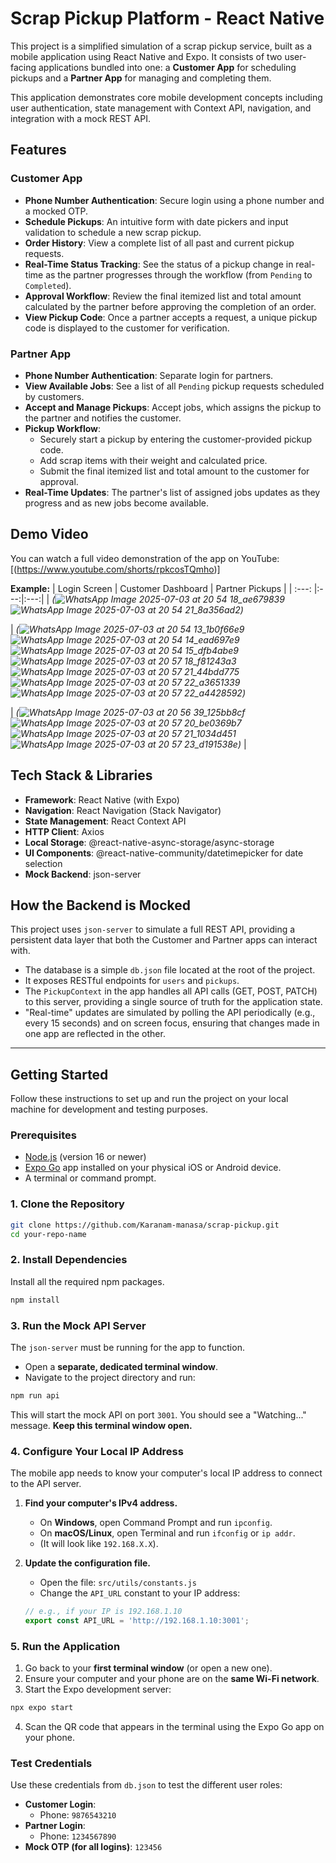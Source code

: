 
# Scrap Pickup Platform - React Native

This project is a simplified simulation of a scrap pickup service, built as a mobile application using React Native and Expo. It consists of two user-facing applications bundled into one: a **Customer App** for scheduling pickups and a **Partner App** for managing and completing them.

This application demonstrates core mobile development concepts including user authentication, state management with Context API, navigation, and integration with a mock REST API.

## Features

### Customer App
- **Phone Number Authentication**: Secure login using a phone number and a mocked OTP.
- **Schedule Pickups**: An intuitive form with date pickers and input validation to schedule a new scrap pickup.
- **Order History**: View a complete list of all past and current pickup requests.
- **Real-Time Status Tracking**: See the status of a pickup change in real-time as the partner progresses through the workflow (from `Pending` to `Completed`).
- **Approval Workflow**: Review the final itemized list and total amount calculated by the partner before approving the completion of an order.
- **View Pickup Code**: Once a partner accepts a request, a unique pickup code is displayed to the customer for verification.

### Partner App
- **Phone Number Authentication**: Separate login for partners.
- **View Available Jobs**: See a list of all `Pending` pickup requests scheduled by customers.
- **Accept and Manage Pickups**: Accept jobs, which assigns the pickup to the partner and notifies the customer.
- **Pickup Workflow**:
  - Securely start a pickup by entering the customer-provided pickup code.
  - Add scrap items with their weight and calculated price.
  - Submit the final itemized list and total amount to the customer for approval.
- **Real-Time Updates**: The partner's list of assigned jobs updates as they progress and as new jobs become available.

## Demo Video

You can watch a full video demonstration of the app on YouTube:
[(https://www.youtube.com/shorts/rpkcosTQmho)]



**Example:**
| Login Screen | Customer Dashboard | Partner Pickups |
| :---: |:---:|:---:|
| *(![WhatsApp Image 2025-07-03 at 20 54 18_ae679839](https://github.com/user-attachments/assets/71407b33-dc37-41d0-9ab6-a8d38457477d)
  ![WhatsApp Image 2025-07-03 at 20 54 21_8a356ad2](https://github.com/user-attachments/assets/4e11fdeb-37b1-46de-92c9-ca1658c40075))*

 | *(![WhatsApp Image 2025-07-03 at 20 54 13_1b0f66e9](https://github.com/user-attachments/assets/61b1a0f0-28fe-4af1-99e4-1ba77a68f708)
   ![WhatsApp Image 2025-07-03 at 20 54 14_ead697e9](https://github.com/user-attachments/assets/063f516b-4add-437b-b5f7-f7d4f8c14704)
   ![WhatsApp Image 2025-07-03 at 20 54 15_dfb4abe9](https://github.com/user-attachments/assets/10d9c428-c2b1-4903-b92d-ba8c79be83ee)
   ![WhatsApp Image 2025-07-03 at 20 57 18_f81243a3](https://github.com/user-attachments/assets/b2f67b19-cdfa-4991-a4bb-34186161b16b)
   ![WhatsApp Image 2025-07-03 at 20 57 21_44bdd775](https://github.com/user-attachments/assets/f7951968-9b43-4117-8fdd-e7d059a93d38)
   ![WhatsApp Image 2025-07-03 at 20 57 22_a3651339](https://github.com/user-attachments/assets/09e05fd8-58e1-4bda-91f9-785f8bad1b20)
   ![WhatsApp Image 2025-07-03 at 20 57 22_a4428592](https://github.com/user-attachments/assets/dae6b6cd-087f-4f5c-a20a-4c648e60bd3b))*

 | *(![WhatsApp Image 2025-07-03 at 20 56 39_125bb8cf](https://github.com/user-attachments/assets/04a80c13-0df2-4733-89df-4d98e9595058)
     ![WhatsApp Image 2025-07-03 at 20 57 20_be0369b7](https://github.com/user-attachments/assets/2584c79a-68ef-4bfb-a306-fc323b53edd6)
     ![WhatsApp Image 2025-07-03 at 20 57 21_1034d451](https://github.com/user-attachments/assets/923c093f-ca3b-4b50-ad67-480d4ca13ebc)
     ![WhatsApp Image 2025-07-03 at 20 57 23_d191538e](https://github.com/user-attachments/assets/c73f990d-eb4b-4b67-9ebd-020b064dbbf6))* |


## Tech Stack & Libraries

- **Framework**: React Native (with Expo)
- **Navigation**: React Navigation (Stack Navigator)
- **State Management**: React Context API
- **HTTP Client**: Axios
- **Local Storage**: @react-native-async-storage/async-storage
- **UI Components**: @react-native-community/datetimepicker for date selection
- **Mock Backend**: json-server

## How the Backend is Mocked

This project uses `json-server` to simulate a full REST API, providing a persistent data layer that both the Customer and Partner apps can interact with.

- The database is a simple `db.json` file located at the root of the project.
- It exposes RESTful endpoints for `users` and `pickups`.
- The `PickupContext` in the app handles all API calls (GET, POST, PATCH) to this server, providing a single source of truth for the application state.
- "Real-time" updates are simulated by polling the API periodically (e.g., every 15 seconds) and on screen focus, ensuring that changes made in one app are reflected in the other.

---

## Getting Started

Follow these instructions to set up and run the project on your local machine for development and testing purposes.

### Prerequisites

- [Node.js](https://nodejs.org/) (version 16 or newer)
- [Expo Go](https://expo.dev/go) app installed on your physical iOS or Android device.
- A terminal or command prompt.

### 1. Clone the Repository

```bash
git clone https://github.com/Karanam-manasa/scrap-pickup.git
cd your-repo-name
```

### 2. Install Dependencies

Install all the required npm packages.

```bash
npm install
```

### 3. Run the Mock API Server

The `json-server` must be running for the app to function.

- Open a **separate, dedicated terminal window**.
- Navigate to the project directory and run:

```bash
npm run api
```
This will start the mock API on port `3001`. You should see a "Watching..." message. **Keep this terminal window open.**

### 4. Configure Your Local IP Address

The mobile app needs to know your computer's local IP address to connect to the API server.

1.  **Find your computer's IPv4 address.**
    -   On **Windows**, open Command Prompt and run `ipconfig`.
    -   On **macOS/Linux**, open Terminal and run `ifconfig` or `ip addr`.
    -   (It will look like `192.168.X.X`).

2.  **Update the configuration file.**
    -   Open the file: `src/utils/constants.js`
    -   Change the `API_URL` constant to your IP address:

    ```javascript
    // e.g., if your IP is 192.168.1.10
    export const API_URL = 'http://192.168.1.10:3001';
    ```

### 5. Run the Application

1.  Go back to your **first terminal window** (or open a new one).
2.  Ensure your computer and your phone are on the **same Wi-Fi network**.
3.  Start the Expo development server:

```bash
npx expo start
```
4.  Scan the QR code that appears in the terminal using the Expo Go app on your phone.

### Test Credentials

Use these credentials from `db.json` to test the different user roles:

-   **Customer Login**:
    -   Phone: `9876543210`
-   **Partner Login**:
    -   Phone: `1234567890`
-   **Mock OTP (for all logins)**: `123456`
